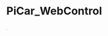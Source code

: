 # PiCar_WebControl

<img src="pi_car/IMG_20250401_014844_edit_786369379269064.jpg" alt="PiCart" width="0.5" />

